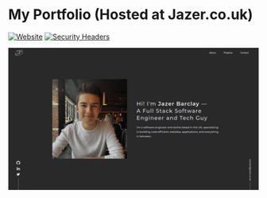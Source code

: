 # My Portfolio (Hosted at Jazer.co.uk)

[![Website](https://img.shields.io/website?down_color=red&down_message=DOWN&style=for-the-badge&up_color=green&up_message=LIVE&url=https%3A%2F%2Fjazer.co.uk)](https://jazer.co.uk)
[![Security Headers](https://img.shields.io/security-headers?label=Site%20Security&style=for-the-badge&url=https%3A%2F%2Fjazer.co.uk%2F)](https://securityheaders.com/?q=https%3A%2F%2Fjazer.co.uk&followRedirects=on)

![Screenshot](assets/jazer-portfolio-scrot-compressor.png?raw=true "Website")
